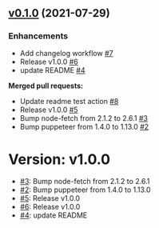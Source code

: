 #

#

## [v0.1.0](https://github.com/edplato/linkCrawl/tree/v0.1.0) (2021-07-29)

### Enhancements

- Add changelog workflow [\#7](https://github.com/edplato/linkCrawl/pull/7)
- Release v1.0.0 [\#6](https://github.com/edplato/linkCrawl/pull/6)
- update README [\#4](https://github.com/edplato/linkCrawl/pull/4)

**Merged pull requests:**

- Update readme test action [\#8](https://github.com/edplato/linkCrawl/pull/8)
- Release v1.0.0 [\#5](https://github.com/edplato/linkCrawl/pull/5)
- Bump node-fetch from 2.1.2 to 2.6.1 [\#3](https://github.com/edplato/linkCrawl/pull/3)
- Bump puppeteer from 1.4.0 to 1.13.0 [\#2](https://github.com/edplato/linkCrawl/pull/2)

# Version: v1.0.0

* [#3](https://github.com/edplato/linkCrawl/pull/3): Bump node-fetch from 2.1.2 to 2.6.1
* [#2](https://github.com/edplato/linkCrawl/pull/2): Bump puppeteer from 1.4.0 to 1.13.0
* [#5](https://github.com/edplato/linkCrawl/pull/5): Release v1.0.0
* [#6](https://github.com/edplato/linkCrawl/pull/6): Release v1.0.0
* [#4](https://github.com/edplato/linkCrawl/pull/4): update README




